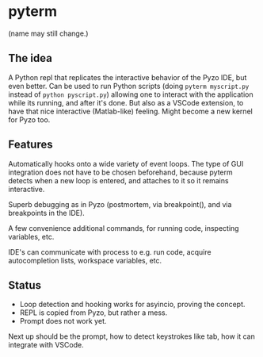 # pyterm

(name may still change.)

## The idea

A Python repl that replicates the interactive behavior of the Pyzo IDE, but even better.
Can be used to run Python scripts (doing `pyterm myscript.py` instead of `python pyscript.py`)
allowing one to interact with the application while its running, and after it's done. But
also as a VSCode extension, to have that nice interactive (Matlab-like) feeling. Might
become a new kernel for Pyzo too.

## Features

Automatically hooks onto a wide variety of event loops. The type of GUI integration does not
have to be chosen beforehand, because pyterm detects when a new loop is entered, and attaches
to it so it remains interactive.

Superb debugging as in Pyzo (postmortem, via breakpoint(), and via breakpoints in the IDE).

A few convenience additional commands, for running code, inspecting variables, etc.

IDE's can communicate with process to e.g. run code, acquire autocompletion lists, workspace variables, etc.

## Status

* Loop detection and hooking works for asyincio, proving the concept.
* REPL is copied from Pyzo, but rather a mess.
* Prompt does not work yet.

Next up should be the prompt, how to detect keystrokes like tab, how it can integrate with VSCode.

